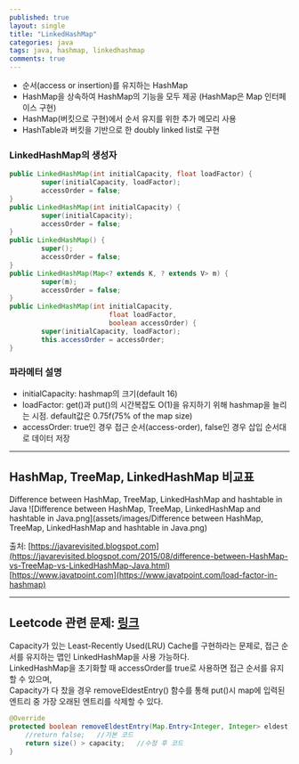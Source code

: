```yaml
---
published: true
layout: single
title: "LinkedHashMap"
categories: java
tags: java, hashmap, linkedhashmap
comments: true
---
```


* 순서(access or insertion)를 유지하는 HashMap
* HashMap을 상속하여 HashMap의 기능을 모두 제공 (HashMap은 Map 인터페이스 구현)
* HashMap(버킷으로 구현)에서 순서 유지를 위한 추가 메모리 사용
* HashTable과 버킷을 기반으로 한 doubly linked list로 구현
 
 
### LinkedHashMap의 생성자
```java
public LinkedHashMap(int initialCapacity, float loadFactor) {
        super(initialCapacity, loadFactor);
        accessOrder = false;
}
public LinkedHashMap(int initialCapacity) {
        super(initialCapacity);
        accessOrder = false;
}
public LinkedHashMap() {
        super();
        accessOrder = false;
}
public LinkedHashMap(Map<? extends K, ? extends V> m) {
        super(m);
        accessOrder = false;
}
public LinkedHashMap(int initialCapacity,
                         float loadFactor,
                         boolean accessOrder) {
        super(initialCapacity, loadFactor);
        this.accessOrder = accessOrder;
}
```

### 파라메터 설명
* initialCapacity: hashmap의 크기(default 16)
* loadFactor: get()과 put()의 시간복잡도 O(1)을 유지하기 위해 hashmap을 늘리는 시점. default값은 0.75f(75% of the map size)
* accessOrder: true인 경우 접근 순서(access-order), false인 경우 삽입 순서대로 데이터 저장


-------------------------------------------------------

## HashMap, TreeMap, LinkedHashMap 비교표
Difference between HashMap, TreeMap, LinkedHashMap and hashtable in Java
![Difference between HashMap, TreeMap, LinkedHashMap and hashtable in Java.png](assets/images/Difference between HashMap, TreeMap, LinkedHashMap and hashtable in Java.png)

출처: [https://javarevisited.blogspot.com](https://javarevisited.blogspot.com/2015/08/difference-between-HashMap-vs-TreeMap-vs-LinkedHashMap-Java.html)     
      [https://www.javatpoint.com](https://www.javatpoint.com/load-factor-in-hashmap)


---------------------------------------------------

## Leetcode 관련 문제: [링크](https://leetcode.com/problems/lru-cache/)
Capacity가 있는 Least-Recently Used(LRU) Cache를 구현하라는 문제로, 접근 순서를 유지하는 맵인 LinkedHashMap을 사용 가능하다.    
LinkedHashMap을 초기화할 때 accessOrder를 true로 사용하면 접근 순서를 유지할 수 있으며,     
Capacity가 다 찼을 경우 removeEldestEntry() 함수를 통해 put()시 map에 입력된 엔트리 중 가장 오래된 엔트리를 삭제할 수 있다.    

```java
@Override
protected boolean removeEldestEntry(Map.Entry<Integer, Integer> eldest) {
    //return false;   //기본 코드
    return size() > capacity;   //수정 후 코드
}
```
